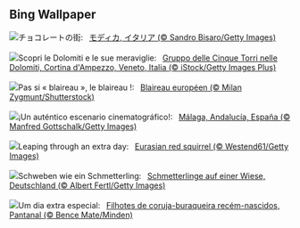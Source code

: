 ## Bing Wallpaper
![](https://www.bing.com/th?id=OHR.ModicaItaly_JA-JP0616823869_UHD.jpg&w=1000)チョコレートの街:&nbsp;&ensp;[モディカ, イタリア (© Sandro Bisaro/Getty Images)](https://www.bing.com/th?id=OHR.ModicaItaly_JA-JP0616823869_UHD.jpg)
<br><br/>
![](https://www.bing.com/th?id=OHR.CinqueTorriCortina_IT-IT1456925506_UHD.jpg&w=1000)Scopri le Dolomiti e le sue meraviglie:&nbsp;&ensp;[Gruppo delle Cinque Torri nelle Dolomiti, Cortina d'Ampezzo, Veneto, Italia (© iStock/Getty Images Plus)](https://www.bing.com/th?id=OHR.CinqueTorriCortina_IT-IT1456925506_UHD.jpg)
<br><br/>
![](https://www.bing.com/th?id=OHR.Badger_FR-FR5236947017_UHD.jpg&w=1000)Pas si « blaireau », le blaireau !:&nbsp;&ensp;[Blaireau européen (© Milan Zygmunt/Shutterstock)](https://www.bing.com/th?id=OHR.Badger_FR-FR5236947017_UHD.jpg)
<br><br/>
![](https://www.bing.com/th?id=OHR.FilmFestivalMalaga_ES-ES1114429111_UHD.jpg&w=1000)¡Un auténtico escenario cinematográfico!:&nbsp;&ensp;[Málaga, Andalucía, España (© Manfred Gottschalk/Getty Images)](https://www.bing.com/th?id=OHR.FilmFestivalMalaga_ES-ES1114429111_UHD.jpg)
<br><br/>
![](https://www.bing.com/th?id=OHR.LeapingSquirrel_EN-GB4552548404_UHD.jpg&w=1000)Leaping through an extra day:&nbsp;&ensp;[Eurasian red squirrel (© Westend61/Getty Images)](https://www.bing.com/th?id=OHR.LeapingSquirrel_EN-GB4552548404_UHD.jpg)
<br><br/>
![](https://www.bing.com/th?id=OHR.Schmetterlingswiese_DE-DE0613438088_UHD.jpg&w=1000)Schweben wie ein Schmetterling:&nbsp;&ensp;[Schmetterlinge auf einer Wiese, Deutschland (© Albert Fertl/Getty Images)](https://www.bing.com/th?id=OHR.Schmetterlingswiese_DE-DE0613438088_UHD.jpg)
<br><br/>
![](https://www.bing.com/th?id=OHR.Owlchicks_PT-BR1285033341_UHD.jpg&w=1000)Um dia extra especial:&nbsp;&ensp;[Filhotes de coruja-buraqueira recém-nascidos, Pantanal (© Bence Mate/Minden)](https://www.bing.com/th?id=OHR.Owlchicks_PT-BR1285033341_UHD.jpg)
<br><br/>
